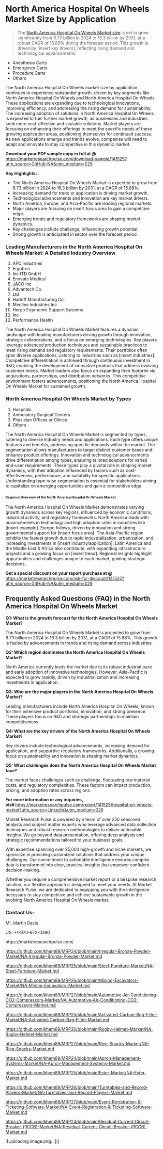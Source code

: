 <h1>North America Hospital On Wheels Market&nbsp;Size by Application</h1><blockquote><p>The <a href="https://marketresearchpulse.com/download-sample/141525?utm_source=GitHub-NA&amp;utm_medium=029">North America Hospital On Wheels Market size</a> is set to grow significantly from 6.73 billion in 2024 to 16.3 billion by 2031, at a robust CAGR of 15.88% during the forecast period. This growth is driven by [insert key drivers], reflecting rising demand and technological advancements.</p></blockquote><ul><li>Anesthesia Carts<li> Emergency Carts<li> Procedure Carts<li> Others</li></ul><p>The North America Hospital On Wheels market size by application continues to experience substantial growth, driven by key segments like North America Hospital On Wheels and North America Hospital On Wheels. These applications are expanding due to technological innovations, improving efficiency, and addressing the rising demand for sustainability. The increasing adoption of solutions in North America Hospital On Wheels is expected to fuel further market growth, as businesses and industries seek more cost-effective and scalable solutions. Market players are focusing on enhancing their offerings to meet the specific needs of these growing application areas, positioning themselves for continued success. As new applications emerge and trends evolve, companies will need to adapt and innovate to stay competitive in this dynamic market.</p><p><strong>Download your PDF sample copy in full at @ </strong><a href="https://marketresearchpulse.com/download-sample/141525?utm_source=GitHub-NA&amp;utm_medium=029">https://marketresearchpulse.com/download-sample/141525?utm_source=GitHub-NA&amp;utm_medium=029</a></p><p><strong>Key Highlights: </strong></p><ul><li>The North America Hospital On Wheels Market is expected to grow from 6.73 billion in 2024 to 16.3 billion by 2031, at a CAGR of 15.88%.</li><li>Increasing demand for trend or application is driving market growth.</li><li>Technological advancements and innovation are key market drivers.</li><li>North America, Europe, and Asia-Pacific are leading regional markets.</li><li>Major players are focusing on insert focus area to gain a competitive edge.</li><li>Emerging trends and regulatory frameworks are shaping market dynamics.</li><li>Key challenges include challenge, influencing growth potential.</li><li>Strong growth is anticipated in sector over the forecast period.</li></ul><h3>Leading Manufacturers in the North America Hospital On Wheels Market: A Detailed Industry Overview</h3><ol><li>AFC Industries</li><li>Ergotron</li><li>Inc ITD GmbH</li><li>Enovate Medical</li><li>JACO Inc</li><li>Advantech Co.</li><li>Ltd</li><li>Harloff Manufacturing Co.</li><li>Medline Industries Inc</li><li>Hergo Ergonomic Support Systems</li><li>Inc</li><li>Performance Health</li></ol><div class="flex max-w-full flex-col flex-grow"><div class="min-h-8 text-message flex w-full flex-col items-end gap-2 whitespace-normal break-words [.text-message+&amp;]:mt-5" dir="auto" data-message-author-role="assistant" data-message-id="fd8432e4-4910-450d-b182-61b7bfb0a01f" data-message-model-slug="gpt-4o"><div class="flex w-full flex-col gap-1 empty:hidden first:pt-[3px]"><div class="markdown prose w-full break-words dark:prose-invert light"><p>The North America Hospital On Wheels Market features a dynamic landscape with leading manufacturers driving growth through innovation, strategic collaborations, and a focus on emerging technologies. Key players leverage advanced production techniques and sustainable practices to meet rising demand and regulatory requirements. Their portfolios often span diverse applications, catering to industries such as [insert industries]. Competitive differentiation is achieved through continuous investment in R&amp;D, enabling the development of innovative products that address evolving customer needs. Market leaders also focus on expanding their footprint via acquisitions, partnerships, and distribution networks. This competitive environment fosters advancements, positioning the North America Hospital On Wheels Market for sustained growth.</p></div></div></div></div><h3>North America Hospital On Wheels Market by Types</h3><ol><li>Hospitals<li> Ambulatory Surgical Centers<li> Physician Offices or Clinics<li> Others</li></ol><div class="flex max-w-full flex-col flex-grow"><div class="min-h-8 text-message flex w-full flex-col items-end gap-2 whitespace-normal break-words [.text-message+&amp;]:mt-5" dir="auto" data-message-author-role="assistant" data-message-id="084470be-0bb7-4664-bddf-5156b4f41249" data-message-model-slug="gpt-4o-mini"><div class="flex w-full flex-col gap-1 empty:hidden first:pt-[3px]"><div class="markdown prose w-full break-words dark:prose-invert light"><p>The North America Hospital On Wheels Market is segmented by types, catering to diverse industry needs and applications. Each type offers unique features and benefits, addressing specific demands within the market. The segmentation allows manufacturers to target distinct customer bases and enhance product offerings. Innovation and technological advancements drive differentiation among types, ensuring tailored solutions for varied end-user requirements. These types play a pivotal role in shaping market dynamics, with their adoption influenced by factors such as cost-effectiveness, performance, and suitability for specific applications. Understanding type-wise segmentation is essential for stakeholders aiming to capitalize on emerging opportunities and gain a competitive edge.</p></div></div></div></div><h3><span style="font-size: 11px;">Regional Overview of the North America Hospital On Wheels Market</span></h3><div class="flex max-w-full flex-col flex-grow"><div class="min-h-8 text-message flex w-full flex-col items-end gap-2 whitespace-normal break-words [.text-message+&amp;]:mt-5" dir="auto" data-message-author-role="assistant" data-message-id="e9038762-ce64-4e30-91c9-9bd413514231" data-message-model-slug="gpt-4o-mini"><div class="flex w-full flex-col gap-1 empty:hidden first:pt-[3px]"><div class="markdown prose w-full break-words dark:prose-invert light"><p>The North America Hospital On Wheels Market demonstrates varying growth dynamics across key regions, influenced by economic conditions, industrial activity, and regulatory frameworks. North America leads with advancements in technology and high adoption rates in industries like [insert example]. Europe follows, driven by innovation and strong governmental support for [insert focus area]. The Asia-Pacific region exhibits the fastest growth due to rapid industrialization, urbanization, and increasing investments in [insert industry/application]. Latin America and the Middle East &amp; Africa also contribute, with expanding infrastructure projects and a growing focus on [insert trend]. Regional insights highlight opportunities and challenges unique to each market, guiding strategic decisions.</p></div></div></div></div><p><strong>Get a special discount on your report purchase at @ </strong><a href="https://marketresearchpulse.com/ask-for-discount/141525?utm_source=GitHub-NA&amp;utm_medium=029">https://marketresearchpulse.com/ask-for-discount/141525?utm_source=GitHub-NA&amp;utm_medium=029</a></p><h2>Frequently Asked Questions (FAQ) in the North America Hospital On Wheels Market</h2><p><strong>Q1: What is the growth forecast for the North America Hospital On Wheels Market?</strong></p><p>The North America Hospital On Wheels Market is projected to grow from 6.73 billion in 2024 to 16.3 billion by 2031, at a CAGR of 15.88%. This growth is fueled by advancements in trends and rising demand across industries.</p><p><strong>Q2: Which region dominates the North America Hospital On Wheels Market?</strong></p><p>North America currently leads the market due to its robust industrial base and early adoption of innovative technologies. However, Asia-Pacific is expected to grow rapidly, driven by industrialization and increasing investments in application.</p><p><strong>Q3: Who are the major players in the North America Hospital On Wheels Market?</strong></p><p>Leading manufacturers include North America Hospital On Wheels, known for their extensive product portfolios, innovation, and strong presence. These players focus on R&amp;D and strategic partnerships to maintain competitiveness.</p><p><strong>Q4: What are the key drivers of the North America Hospital On Wheels Market?</strong></p><p>Key drivers include technological advancements, increasing demand for application, and supportive regulatory frameworks. Additionally, a growing focus on sustainability and innovation is shaping market dynamics.</p><p><strong>Q5: What challenges does the North America Hospital On Wheels Market face?</strong></p><p>The market faces challenges such as challenge, fluctuating raw material costs, and regulatory complexities. These factors can impact production, pricing, and adoption rates across regions.</p><p><strong>For more information or any inquiries, visit&nbsp;</strong><a href="https://marketresearchpulse.com/report/141525/hospital-on-wheels-market?utm_source=Linkedin&utm_medium=029">https://marketresearchpulse.com/report/141525/hospital-on-wheels-market?utm_source=Linkedin&utm_medium=029</a></p><p>Market Research Pulse is powered by a team of over 250 seasoned analysts and subject matter experts who leverage advanced data collection techniques and robust research methodologies to deliver actionable insights. We go beyond data presentation, offering deep analysis and strategic recommendations tailored to your business goals.</p><p>With expertise spanning over 25,000 high-growth and niche markets, we specialize in providing customized solutions that address your unique challenges. Our commitment to actionable intelligence ensures complex data is transformed into clear, practical insights that empower confident decision-making.</p><p>Whether you require a comprehensive market report or a bespoke research solution, our flexible approach is designed to meet your needs. At Market Research Pulse, we are dedicated to equipping you with the intelligence necessary to stay competitive and achieve sustainable growth in the evolving North America Hospital On Wheels market.</p><h3><strong>Contact Us-</strong></h3><p>Mr. Martin Davis</p><p>US: +1-970-672-0390</p><p>https://marketresearchpulse.com/</p><p><a href="https://github.com/khem89/MRP24/blob/main/Irregular-Bronze-Powder-Market/NA-Irregular-Bronze-Powder-Market.md">https://github.com/khem89/MRP24/blob/main/Irregular-Bronze-Powder-Market/NA-Irregular-Bronze-Powder-Market.md</a></p><p><a href="https://github.com/khem89/MRP25/blob/main/Steel-Furniture-Market/NA-Steel-Furniture-Market.md">https://github.com/khem89/MRP25/blob/main/Steel-Furniture-Market/NA-Steel-Furniture-Market.md</a></p><p><a href="https://github.com/khem89/MRP26/blob/main/Mining-Excavators-Market/NA-Mining-Excavators-Market.md">https://github.com/khem89/MRP26/blob/main/Mining-Excavators-Market/NA-Mining-Excavators-Market.md</a></p><p><a href="https://github.com/khem89/MRP27/blob/main/Automotive-Air-Conditioning-CO2-Compressors-Market/NA-Automotive-Air-Conditioning-CO2-Compressors-Market.md">https://github.com/khem89/MRP27/blob/main/Automotive-Air-Conditioning-CO2-Compressors-Market/NA-Automotive-Air-Conditioning-CO2-Compressors-Market.md</a></p><p><a href="https://github.com/khem89/MRP25/blob/main/Activated-Carbon-Bag-Filter-Market/NA-Activated-Carbon-Bag-Filter-Market.md">https://github.com/khem89/MRP25/blob/main/Activated-Carbon-Bag-Filter-Market/NA-Activated-Carbon-Bag-Filter-Market.md</a></p><p><a href="https://github.com/khem89/MRP26/blob/main/Rugby-Helmet-Market/NA-Rugby-Helmet-Market.md">https://github.com/khem89/MRP26/blob/main/Rugby-Helmet-Market/NA-Rugby-Helmet-Market.md</a></p><p><a href="https://github.com/khem89/MRP27/blob/main/Rice-Snacks-Market/NA-Rice-Snacks-Market.md">https://github.com/khem89/MRP27/blob/main/Rice-Snacks-Market/NA-Rice-Snacks-Market.md</a></p><p><a href="https://github.com/khem89/MRP24/blob/main/Apron-Management-Systems-Market/NA-Apron-Management-Systems-Market.md">https://github.com/khem89/MRP24/blob/main/Apron-Management-Systems-Market/NA-Apron-Management-Systems-Market.md</a></p><p><a href="https://github.com/khem89/MRP25/blob/main/Ester-Market/NA-Ester-Market.md">https://github.com/khem89/MRP25/blob/main/Ester-Market/NA-Ester-Market.md</a></p><p><a href="https://github.com/khem89/MRP26/blob/main/Turntables-and-Record-Players-Market/NA-Turntables-and-Record-Players-Market.md">https://github.com/khem89/MRP26/blob/main/Turntables-and-Record-Players-Market/NA-Turntables-and-Record-Players-Market.md</a></p><p><a href="https://github.com/khem89/MRP27/blob/main/Event-Registration-&-Ticketing-Software-Market/NA-Event-Registration-&-Ticketing-Software-Market.md">https://github.com/khem89/MRP27/blob/main/Event-Registration-&-Ticketing-Software-Market/NA-Event-Registration-&-Ticketing-Software-Market.md</a></p><p><a href="https://github.com/khem89/MRP24/blob/main/Residual-Current-Circuit-Breaker-(RCCB)-Market/NA-Residual-Current-Circuit-Breaker-(RCCB)-Market.md">https://github.com/khem89/MRP24/blob/main/Residual-Current-Circuit-Breaker-(RCCB)-Market/NA-Residual-Current-Circuit-Breaker-(RCCB)-Market.md</a></p>
![Uploading image.png…]()

